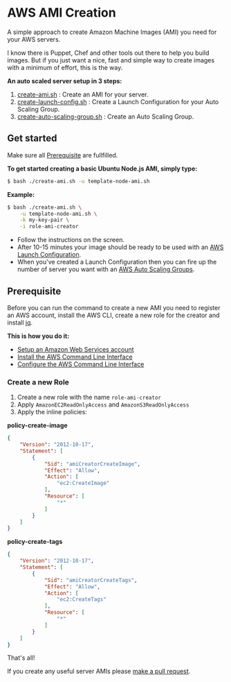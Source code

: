 # AWS AMI Creation

A simple approach to create Amazon Machine Images (AMI) you need for your AWS servers.

I know there is Puppet, Chef and other tools out there to help you build images. 
But if you just want a nice, fast and simple way to create images with a minimum of effort,
this is the way.

__An auto scaled server setup in 3 steps:__

1. [create-ami.sh](#user-content-get-started) : Create an AMI for your server.
2. [create-launch-config.sh](launch-configuration.md) : Create a Launch Configuration for your Auto Scaling Group.
3. [create-auto-scaling-group.sh](auto-scaling-group.md) : Create an Auto Scaling Group.


## Get started

Make sure all [Prerequisite](#user-content-prerequisite) are fullfilled.

__To get started creating a basic Ubuntu Node.js AMI, simply type:__
```bash
$ bash ./create-ami.sh -u template-node-ami.sh
```

__Example:__
```bash
$ bash ./create-ami.sh \
    -u template-node-ami.sh \
    -k my-key-pair \
    -i role-ami-creator
```


* Follow the instructions on the screen.
* After 10-15 minutes your image should be ready to be used with an [AWS Launch Configuration](launch-configuration.md).
* When you've created a Launch Configuration then you can fire up the number of server you want with an [AWS Auto Scaling Groups](auto-scaling-group.md).


## Prerequisite

Before you can run the command to create a new AMI you need to register an AWS account, 
install the AWS CLI, create a new role for the creator and install [jq](https://stedolan.github.io/jq/download/).
 
__This is how you do it:__
* [Setup an Amazon Web Services account](https://aws.amazon.com/)
* [Install the AWS Command Line Interface](http://docs.aws.amazon.com/cli/latest/userguide/installing.html)
* [Configure the AWS Command Line Interface](http://docs.aws.amazon.com/cli/latest/userguide/cli-chap-getting-started.html)


### Create a new Role

1. Create a new role with the name `role-ami-creator`
2. Apply `AmazonEC2ReadOnlyAccess` and `AmazonS3ReadOnlyAccess`
3. Apply the inline policies:

__policy-create-image__
```json
{
    "Version": "2012-10-17",
    "Statement": [
        {
            "Sid": "amiCreatorCreateImage",
            "Effect": "Allow",
            "Action": [
                "ec2:CreateImage"
            ],
            "Resource": [
                "*"
            ]
        }
    ]
}
```

__policy-create-tags__
```json
{
    "Version": "2012-10-17",
    "Statement": [
        {
            "Sid": "amiCreatorCreateTags",
            "Effect": "Allow",
            "Action": [
                "ec2:CreateTags"
            ],
            "Resource": [
                "*"
            ]
        }
    ]
}
```

That's all!

If you create any useful server AMIs please [make a pull request](https://help.github.com/articles/creating-a-pull-request/).

